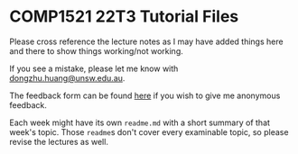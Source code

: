# COMP1521 22T3 Tutorial Files

Please cross reference the lecture notes as I may have added things here and there to show things working/not working.

If you see a mistake, please let me know with dongzhu.huang@unsw.edu.au.

The feedback form can be found [here](https://forms.microsoft.com/r/jPz0J6jW0i) if you wish to give me anonymous feedback.

Each week might have its own `readme.md` with a short summary of that week's topic. Those `readme`s don't cover every examinable topic, so please revise the lectures as well.
